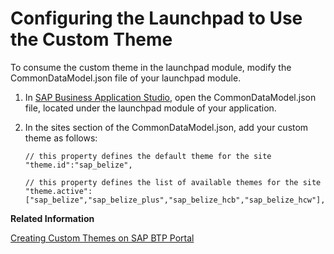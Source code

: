 <!-- loio6111b74766804a2c8d314951e1b04ff9 -->

# Configuring the Launchpad to Use the Custom Theme

To consume the custom theme in the launchpad module, modify the CommonDataModel.json file of your launchpad module.

1.  In [SAP Business Application Studio](https://help.sap.com/viewer/9d1db9835307451daa8c930fbd9ab264/Cloud/en-US), open the CommonDataModel.json file, located under the launchpad module of your application.

2.  In the sites section of the CommonDataModel.json, add your custom theme as follows:

    ```
    // this property defines the default theme for the site
    "theme.id":"sap_belize",
    
    // this property defines the list of available themes for the site
    "theme.active":["sap_belize","sap_belize_plus","sap_belize_hcb","sap_belize_hcw"],
    ```


**Related Information**  


[Creating Custom Themes on SAP BTP Portal](https://help.sap.com/viewer/ad4b9f0b14b0458cad9bd27bf435637d/Cloud/en-US/3e0b9016fc6e45d2be259d3244c4af10.html)

